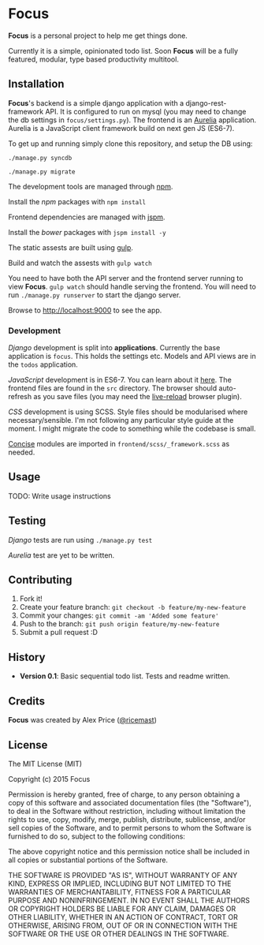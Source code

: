 # Focus

**Focus** is a personal project to help me get things done.

Currently it is a simple, opinionated todo list. Soon **Focus** will be
a fully featured, modular, type based productivity multitool.

## Installation

**Focus**'s backend is a simple django application with a
django-rest-framework API. It is configured to run on mysql (you may
need to change the db settings in `focus/settings.py`). The frontend is an
[Aurelia](http://aurelia.io/) application. Aurelia is a JavaScript client
framework build on next gen JS (ES6-7).

To get up and running simply clone this repository, and setup the DB using:

`./manage.py syncdb`

`./manage.py migrate`

The development tools are managed through [npm](https://www.npmjs.com/).

Install the *npm* packages with `npm install`

Frontend dependencies are managed with [jspm](http://jspm.io/).

Install the *bower* packages with `jspm install -y`

The static assests are built using [gulp](http://gulpjs.com/).

Build and watch the assests with `gulp watch`

You need to have both the API server and the frontend server running to view
**Focus**. `gulp watch` should handle serving the frontend. You will need to
run `./manage.py runserver` to start the django server.

Browse to [http://localhost:9000](http://localhost:9000) to see the app.

### Development

*Django* development is split into **applications**. Currently the base
application is `focus`. This holds the settings etc. Models and API views are
in the `todos` application.

*JavaScript* development is in ES6-7. You can learn about it
[here](https://babeljs.io/docs/learn-es6/). The frontend files are found in the
`src` directory. The browser should auto-refresh as you save files (you may
need the [live-reload](http://livereload.com/) browser plugin).

*CSS* development is using SCSS. Style files should be modularised where
necessary/sensible. I'm not following any particular style guide at the moment.
I might migrate the code to something while the codebase is small.

[Concise](http://concisecss.com/documentation/) modules are imported in
`frontend/scss/_framework.scss` as needed.

## Usage

TODO: Write usage instructions

## Testing

*Django* tests are run using `./manage.py test`

*Aurelia* test are yet to be written.

## Contributing

1. Fork it!
2. Create your feature branch: `git checkout -b feature/my-new-feature`
3. Commit your changes: `git commit -am 'Added some feature'`
4. Push to the branch: `git push origin feature/my-new-feature`
5. Submit a pull request :D

## History

- **Version 0.1**: Basic sequential todo list. Tests and readme written.

## Credits

**Focus** was created by Alex Price ([@ricemast](https://twitter.com/ricemast))

## License

The MIT License (MIT)

Copyright (c) 2015 Focus

Permission is hereby granted, free of charge, to any person obtaining a copy
of this software and associated documentation files (the "Software"), to deal
in the Software without restriction, including without limitation the rights
to use, copy, modify, merge, publish, distribute, sublicense, and/or sell
copies of the Software, and to permit persons to whom the Software is
furnished to do so, subject to the following conditions:

The above copyright notice and this permission notice shall be included in all
copies or substantial portions of the Software.

THE SOFTWARE IS PROVIDED "AS IS", WITHOUT WARRANTY OF ANY KIND, EXPRESS OR
IMPLIED, INCLUDING BUT NOT LIMITED TO THE WARRANTIES OF MERCHANTABILITY,
FITNESS FOR A PARTICULAR PURPOSE AND NONINFRINGEMENT. IN NO EVENT SHALL THE
AUTHORS OR COPYRIGHT HOLDERS BE LIABLE FOR ANY CLAIM, DAMAGES OR OTHER
LIABILITY, WHETHER IN AN ACTION OF CONTRACT, TORT OR OTHERWISE, ARISING FROM,
OUT OF OR IN CONNECTION WITH THE SOFTWARE OR THE USE OR OTHER DEALINGS IN THE
SOFTWARE.
